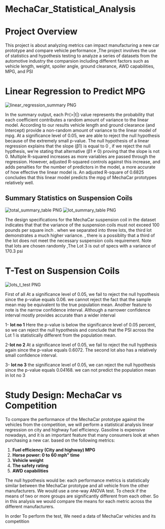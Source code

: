 #   MechaCar_Statistical_Analysis


# Project Overview

This project is about analyzing metrics can  impact manufacturing a new car prototype  and compare vehicle performance ,The project involves the use of statistics and hypothesis testing to analyze a series of datasets from the automotive industry the comparsion including different factors such as   vehicle length, weight, spoiler angle, ground clearance, AWD capabilities, MPG, and PSI


# Linear Regression to Predict MPG




![linear_regression_summary PNG](https://user-images.githubusercontent.com/82621077/128645809-ab470c41-3060-4c22-9568-d2a9e6efd934.png)


In the summary output, each Pr(>|t|) value represents the probability that each coefficient contributes a random amount of variance to the linear model. According to our results vehicle length and ground clearance (and Intercept) provide a non-random amount of variance to the linear model of mpg. At a significance level of 0.05, we are able to reject the null hypothesis because of the extremely small p-value. 
The null hypothesis of a linear regression explains  that the slope (β1) is  equal to 0 , if we reject the null hypthesis, we're stating that alternative (β1 ≠ 0)  proving that the slope is not 0.
Multiple R-squared increases as more variables are passed through the regression. However, adjusted R-squared controls against this increase, and adds penalties for the number of predictors in the model, a more accurate of how effective the linear model is. An adjusted R-square of 0.6825 concludes that this linear model predicts the mpg of MechaCar prototypes relatively well.


  
## Summary Statistics on Suspension Coils






![total_summary_table PNG](https://user-images.githubusercontent.com/82621077/128645881-4706d329-bbcc-47d3-9b3a-4eb2f4e374a6.png)
![lot_summary_table PNG](https://user-images.githubusercontent.com/82621077/128645889-aa083548-7f90-47e4-939e-079a20ddf2c4.png)




The design specifications for the MechaCar suspension coil in  the  dataset indicates that that the variance of the suspension coils must not exceed 100 pounds per square inch .  when we separated into three lots, the third lot demonstrates a much higher variance. , there is a possiblity that a third of the lot does not meet the necessary suspension coils requirement. Note that  lots are chosen randomly ,The Lot 3 is out of specs with a variance of 170.3 psi


# T-Test on Suspension Coils




![lots_t_test PNG](https://user-images.githubusercontent.com/82621077/128646004-4f7c87a0-ae12-4d9e-a815-fdefcf4b8948.png)



First of all   At a significance level of 0.05, we fail to reject the null hypothesis since the p-value equals 0.06.  we cannot reject the fact that the sample mean may be equivalent to the true population mean. Another feature to note is the narrow confidence interval. Although a narrower confidence interval mostly provides accurate than a wider interval 


1- __lot no 1__ Here the p-value is below the significance level of 0.05 percent, so we can reject the null hypothesis and conclude that the PSI across the Lot 1 is statistically different from the population mean.
 
2-__lot no 2__ At a significance level of 0.05, we fail to reject the null hypthesis again since the p-value equals 0.6072. The second lot also has a relatively small confidence interval.

3- __lot no 3__  the significance level of 0.05, we can reject the null hypothesis since the p-value equals 0.04168. we can not predict the population mean  in lot no 3


# Study Design: MechaCar vs Competition


To compare the performance of the MechaCar prototype against the vehicles from the competition, we will perform a statistical analysis  linear regression on city and highway fuel efficiency. Gasoline is expensive nowadays, and it is an important feature that many consumers look at when purchasing a new car. based on the following metrics:

1) __Fuel efficiency (City and highway) MPG__
2) __Horse power: 0 to 60 mph" time__
3) __Vehicle weight__
4) __The safety rating__
5) __AWD capabilities__

The null hypothesis would be: each performance metrics is statistically similar between the MechaCar prototype and all vehicle from the other manufacturers.
We would use a one-way ANOVA test. To check if the means of two or more groups are significantly different from each other.
So in this analysis we would compare the means for each metric across the different manufacturers.

In order To perform the test, We need a data of MechaCar vehicles and its competition 
